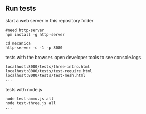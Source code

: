 
Run tests
---------

start a web server in this repository folder

    #need http-server
    npm install -g http-server

    cd mecanica
    http-server -c -1 -p 8080

tests with the browser. open developer tools to see console.logs

    localhost:8080/tests/three-intro.html
    localhost:8080/tests/test-require.html
    localhost:8080/tests/test-mesh.html
    ...

tests with node.js

    node test-ammo.js all
    node test-three.js all
    ...






